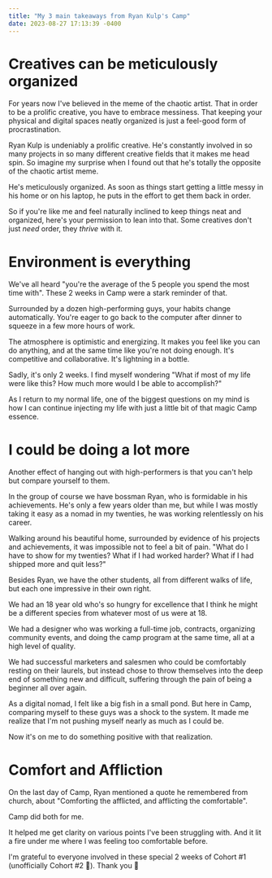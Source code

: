 ```yaml
---
title: "My 3 main takeaways from Ryan Kulp's Camp"
date: 2023-08-27 17:13:39 -0400
---
```


# Creatives can be meticulously organized
For years now I've believed in the meme of the chaotic artist. That in order to be a prolific creative, you have to embrace messiness. That keeping your physical and digital spaces neatly organized is just a feel-good form of procrastination.

Ryan Kulp is undeniably a prolific creative. He's constantly involved in so many projects in so many different creative fields that it makes me head spin. So imagine my surprise when I found out that he's totally the opposite of the chaotic artist meme.

He's meticulously organized. As soon as things start getting a little messy in his home or on his laptop, he puts in the effort to get them back in order.

So if you're like me and feel naturally inclined to keep things neat and organized, here's your permission to lean into that. Some creatives don't just _need_ order, they _thrive_ with it.

# Environment is everything
We've all heard "you're the average of the 5 people you spend the most time with". These 2 weeks in Camp were a stark reminder of that. 

Surrounded by a dozen high-performing guys, your habits change automatically. You're eager to go back to the computer after dinner to squeeze in a few more hours of work. 

The atmosphere is optimistic and energizing. It makes you feel like you can do anything, and at the same time like you're not doing enough. It's competitive and collaborative. It's lightning in a bottle.

Sadly, it's only 2 weeks. I find myself wondering "What if most of my life were like this? How much more would I be able to accomplish?"

As I return to my normal life, one of the biggest questions on my mind is how I can continue injecting my life with just a little bit of that magic Camp essence.

# I could be doing a lot more
Another effect of hanging out with high-performers is that you can't help but compare yourself to them. 

In the group of course we have bossman Ryan, who is formidable in his achievements. 
He's only a few years older than me, but while I was mostly taking it easy as a nomad in my twenties, he was working relentlessly on his career.

Walking around his beautiful home, surrounded by evidence of his projects and achievements, it was impossible not to feel a bit of pain. "What do I have to show for my twenties? What if I had worked harder? What if I had shipped more and quit less?" 

Besides Ryan, we have the other students, all from different walks of life, but each one impressive in their own right. 

We had an 18 year old who's so hungry for excellence that I think he might be a different species from whatever most of us were at 18.

We had a designer who was working a full-time job, contracts, organizing community events, and doing the camp program at the same time, all at a high level of quality.

We had successful marketers and salesmen who could be comfortably resting on their laurels, but instead chose to throw themselves into the deep end of something new and difficult, suffering through the pain of being a beginner all over again.

As a digital nomad, I felt like a big fish in a small pond. But here in Camp, comparing myself to these guys was a shock to the system. It made me realize that I'm not pushing myself nearly as much as I could be. 

Now it's on me to do something positive with that realization.

# Comfort and Affliction

On the last day of Camp, Ryan mentioned a quote he remembered from church, about "Comforting the afflicted, and afflicting the comfortable".

Camp did both for me. 

It helped me get clarity on various points I've been struggling with. And it lit a fire under me where I was feeling too comfortable before. 

I'm grateful to everyone involved in these special 2 weeks of Cohort #1 (unofficially Cohort #2 💩). Thank you 🙏
